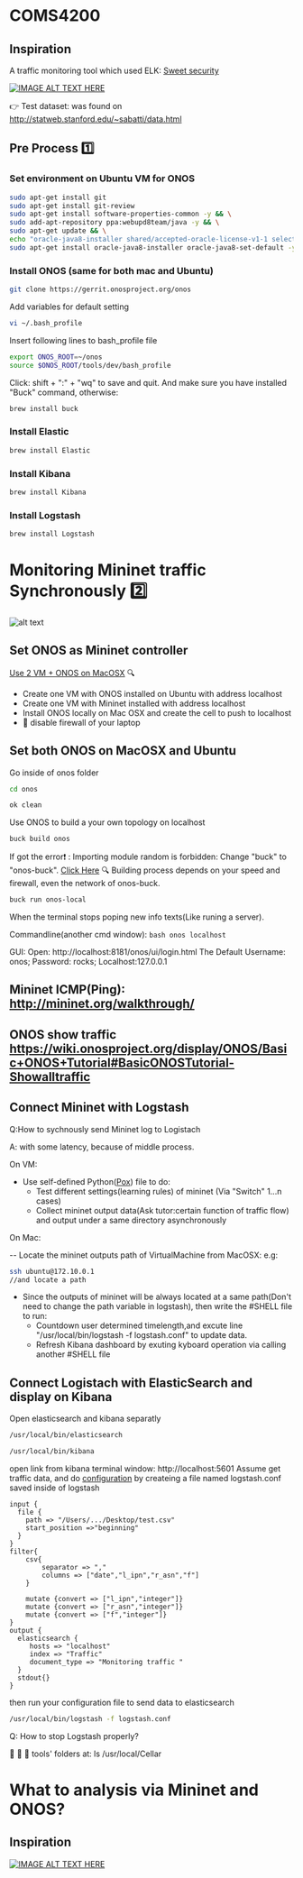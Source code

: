 # COMS4200
## Inspiration
A traffic monitoring tool which used ELK: [Sweet security](https://github.com/TravisFSmith/SweetSecurity)

[![IMAGE ALT TEXT HERE](https://img.youtube.com/vi/7DFg9Ez2sJE/0.jpg)](https://www.youtube.com/watch?v=7DFg9Ez2sJE)



:point_right: Test dataset: was found on http://statweb.stanford.edu/~sabatti/data.html

## Pre Process :one:
### Set environment on Ubuntu VM for ONOS
```bash
sudo apt-get install git
sudo apt-get install git-review
sudo apt-get install software-properties-common -y && \
sudo add-apt-repository ppa:webupd8team/java -y && \
sudo apt-get update && \
echo "oracle-java8-installer shared/accepted-oracle-license-v1-1 select true" | sudo debconf-set-selections && \
sudo apt-get install oracle-java8-installer oracle-java8-set-default -y
```
### Install ONOS (same for both mac and Ubuntu)
```bash
git clone https://gerrit.onosproject.org/onos
```
Add variables for default setting
```bash
vi ~/.bash_profile
```
Insert following lines to bash_profile file
```bash
export ONOS_ROOT=~/onos
source $ONOS_ROOT/tools/dev/bash_profile
```
Click: shift + ":" + "wq" to save and quit. And make sure you have installed "Buck" command, otherwise:
```bash
brew install buck
```

### Install Elastic
```bash
brew install Elastic
```

### Install Kibana
```bash
brew install Kibana
```

### Install Logstash
```bash
brew install Logstash
```
# Monitoring Mininet traffic Synchronously :two:
![alt text](https://image.slidesharecdn.com/bc47faae-18c7-45c9-b3f6-c400b4aff1d3-161215100509/95/software-architectures-week-3-microservicebased-architectures-41-638.jpg?cb=1482171534)
## Set ONOS as Mininet controller 
[Use 2 VM + ONOS on MacOSX](https://groups.google.com/a/onosproject.org/forum/#!topic/onos-discuss/5Z3OQFjLKF0) :mag:
* Create one VM with ONOS installed on Ubuntu with address localhost
* Create one VM with Mininet installed with address localhost
* Install ONOS locally on Mac OSX and create the cell to push to localhost
* :purple_heart: disable firewall of your laptop

## Set both ONOS on MacOSX and Ubuntu
Go inside of onos folder
```bash
cd onos
```
```bash
ok clean
```
Use ONOS to build a your own topology on localhost
```bash
buck build onos
```
If got the error:heavy_exclamation_mark: : Importing module random is forbidden: Change "buck" to "onos-buck".
[Click Here](https://groups.google.com/a/onosproject.org/d/topic/onos-dev/nMTghD3mLnQ?fromplusone=1) :mag:
Building process depends on your speed and firewall, even the network of onos-buck.
```bash
buck run onos-local
```
When the terminal stops poping new info texts(Like runing a server). 

Commandline(another cmd window): ```bash onos localhost ```

GUI: Open: http://localhost:8181/onos/ui/login.html The Default Username: onos; Password: rocks;
Localhost:127.0.0.1

## Mininet ICMP(Ping): http://mininet.org/walkthrough/

## ONOS show traffic https://wiki.onosproject.org/display/ONOS/Basic+ONOS+Tutorial#BasicONOSTutorial-Showalltraffic

## Connect Mininet with Logstash
Q:How to sychnously send Mininet log to Logistach 

A: with some latency, because of middle process.

On VM:

* Use self-defined Python([Pox](https://github.com/mininet/mininet/wiki/Introduction-to-Mininet#openflow-controllers)) file to do:
  * Test different settings(learning rules) of mininet (Via "Switch" 1...n cases)
  * Collect mininet output data(Ask tutor:certain function of traffic flow) and output under a same directory asynchronously

On Mac:

-- Locate the mininet outputs path of VirtualMachine from MacOSX: e.g: 
```bash 
ssh ubuntu@172.10.0.1 
//and locate a path
```

* Since the outputs of mininet will be always located at a same path(Don't need to change the path variable in logstash), then write the #SHELL file to run:
  * Countdown user determined timelength,and excute line "/usr/local/bin/logstash -f logstash.conf" to update data.
  * Refresh Kibana dashboard by exuting kyboard operation via calling another #SHELL file

## Connect Logistach with ElasticSearch and display on Kibana
Open elasticsearch and kibana separatly
```bash
/usr/local/bin/elasticsearch
```
```bash
/usr/local/bin/kibana
```
open link from kibana terminal window: http://localhost:5601
Assume get traffic data, and do [configuration](https://www.elastic.co/guide/en/logstash/current/configuration-file-structure.html) by createing a file named logstash.conf saved inside of logstash
```
input {
  file {
    path => "/Users/.../Desktop/test.csv"
    start_position =>"beginning"
  }
}
filter{
    csv{
        separator => ","
        columns => ["date","l_ipn","r_asn","f"]
    }

    mutate {convert => ["l_ipn","integer"]}
    mutate {convert => ["r_asn","integer"]}
    mutate {convert => ["f","integer"]}
}
output {
  elasticsearch {
     hosts => "localhost"
     index => "Traffic"
     document_type => "Monitoring traffic "
  }
  stdout{}
}

```
then run your configuration file to send data to elasticsearch
```bash
/usr/local/bin/logstash -f logstash.conf
```
Q: How to stop Logstash properly?

:ghost: :tada: :ghost:
tools' folders at:  ls /usr/local/Cellar

# What to analysis via Mininet and ONOS?

## Inspiration
[![IMAGE ALT TEXT HERE](https://img.youtube.com/vi/Q3ptlUWoAE8/0.jpg)](https://www.youtube.com/watch?v=Q3ptlUWoAE8)





